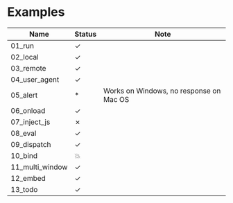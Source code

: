# Examples

| Name            | Status | Note                                    |
| --------------- | ------ | --------------------------------------- |
| 01_run          | ✓      |                                         |
| 02_local        | ✓      |                                         |
| 03_remote       | ✓      |                                         |
| 04_user_agent   | ✓      |                                         |
| 05_alert        | *      | Works on Windows, no response on Mac OS |
| 06_onload       | ✓      |                                         |
| 07_inject_js    | ✗      |                                         |
| 08_eval         | ✓      |                                         |
| 09_dispatch     | ✓      |                                         |
| 10_bind         | 💥     |                                         |
| 11_multi_window | ✓      |                                         |
| 12_embed        | ✓      |                                         |
| 13_todo         | ✓      |                                         |
